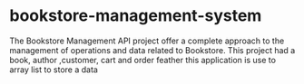 # bookstore-management-system
The Bookstore Management API project offer a complete approach to the management of  operations and data related to Bookstore. This project had a book, author ,customer, cart and  order feather this application is use to array list to store a data
